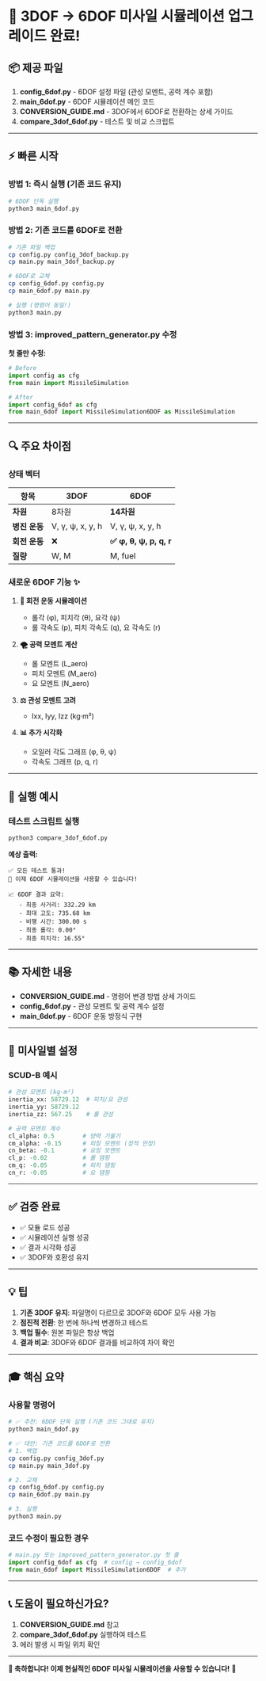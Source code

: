 # 🚀 3DOF → 6DOF 미사일 시뮬레이션 업그레이드 완료!

## 📦 제공 파일

1. **config_6dof.py** - 6DOF 설정 파일 (관성 모멘트, 공력 계수 포함)
2. **main_6dof.py** - 6DOF 시뮬레이션 메인 코드
3. **CONVERSION_GUIDE.md** - 3DOF에서 6DOF로 전환하는 상세 가이드
4. **compare_3dof_6dof.py** - 테스트 및 비교 스크립트

---

## ⚡ 빠른 시작

### 방법 1: 즉시 실행 (기존 코드 유지)

```bash
# 6DOF 단독 실행
python3 main_6dof.py
```

### 방법 2: 기존 코드를 6DOF로 전환

```bash
# 기존 파일 백업
cp config.py config_3dof_backup.py
cp main.py main_3dof_backup.py

# 6DOF로 교체
cp config_6dof.py config.py
cp main_6dof.py main.py

# 실행 (명령어 동일!)
python3 main.py
```

### 방법 3: improved_pattern_generator.py 수정

**첫 줄만 수정:**
```python
# Before
import config as cfg
from main import MissileSimulation

# After  
import config_6dof as cfg
from main_6dof import MissileSimulation6DOF as MissileSimulation
```

---

## 🔍 주요 차이점

### 상태 벡터

| 항목 | 3DOF | 6DOF |
|------|------|------|
| **차원** | 8차원 | **14차원** |
| **병진 운동** | V, γ, ψ, x, y, h | V, γ, ψ, x, y, h |
| **회전 운동** | ❌ | **✅ φ, θ, ψ, p, q, r** |
| **질량** | W, M | M, fuel |

### 새로운 6DOF 기능 ✨

1. **🔄 회전 운동 시뮬레이션**
   - 롤각 (φ), 피치각 (θ), 요각 (ψ)
   - 롤 각속도 (p), 피치 각속도 (q), 요 각속도 (r)

2. **🌪️ 공력 모멘트 계산**
   - 롤 모멘트 (L_aero)
   - 피치 모멘트 (M_aero)
   - 요 모멘트 (N_aero)

3. **⚖️ 관성 모멘트 고려**
   - Ixx, Iyy, Izz (kg·m²)

4. **📊 추가 시각화**
   - 오일러 각도 그래프 (φ, θ, ψ)
   - 각속도 그래프 (p, q, r)

---

## 🎯 실행 예시

### 테스트 스크립트 실행

```bash
python3 compare_3dof_6dof.py
```

**예상 출력:**
```
✅ 모든 테스트 통과!
🚀 이제 6DOF 시뮬레이션을 사용할 수 있습니다!

📈 6DOF 결과 요약:
   - 최종 사거리: 332.29 km
   - 최대 고도: 735.68 km
   - 비행 시간: 300.00 s
   - 최종 롤각: 0.00°
   - 최종 피치각: 16.55°
```

---

## 📚 자세한 내용

- **CONVERSION_GUIDE.md** - 명령어 변경 방법 상세 가이드
- **config_6dof.py** - 관성 모멘트 및 공력 계수 설정
- **main_6dof.py** - 6DOF 운동 방정식 구현

---

## 🔧 미사일별 설정

### SCUD-B 예시
```python
# 관성 모멘트 (kg·m²)
inertia_xx: 58729.12  # 피치/요 관성
inertia_yy: 58729.12
inertia_zz: 567.25    # 롤 관성

# 공력 모멘트 계수
cl_alpha: 0.5        # 양력 기울기
cm_alpha: -0.15      # 피칭 모멘트 (정적 안정)
cn_beta: -0.1        # 요잉 모멘트
cl_p: -0.02          # 롤 댐핑
cm_q: -0.05          # 피치 댐핑
cn_r: -0.05          # 요 댐핑
```

---

## ✅ 검증 완료

- ✅ 모듈 로드 성공
- ✅ 시뮬레이션 실행 성공
- ✅ 결과 시각화 성공
- ✅ 3DOF와 호환성 유지

---

## 💡 팁

1. **기존 3DOF 유지**: 파일명이 다르므로 3DOF와 6DOF 모두 사용 가능
2. **점진적 전환**: 한 번에 하나씩 변경하고 테스트
3. **백업 필수**: 원본 파일은 항상 백업
4. **결과 비교**: 3DOF와 6DOF 결과를 비교하여 차이 확인

---

## 🎓 핵심 요약

### 사용할 명령어

```bash
# ✅ 추천: 6DOF 단독 실행 (기존 코드 그대로 유지)
python3 main_6dof.py

# ✅ 대안: 기존 코드를 6DOF로 전환
# 1. 백업
cp config.py config_3dof.py
cp main.py main_3dof.py

# 2. 교체
cp config_6dof.py config.py  
cp main_6dof.py main.py

# 3. 실행
python3 main.py
```

### 코드 수정이 필요한 경우

```python
# main.py 또는 improved_pattern_generator.py 첫 줄
import config_6dof as cfg  # config → config_6dof
from main_6dof import MissileSimulation6DOF  # 추가
```

---

## 📞 도움이 필요하신가요?

1. **CONVERSION_GUIDE.md** 참고
2. **compare_3dof_6dof.py** 실행하여 테스트
3. 에러 발생 시 파일 위치 확인

---

**🎉 축하합니다! 이제 현실적인 6DOF 미사일 시뮬레이션을 사용할 수 있습니다!** 🚀
